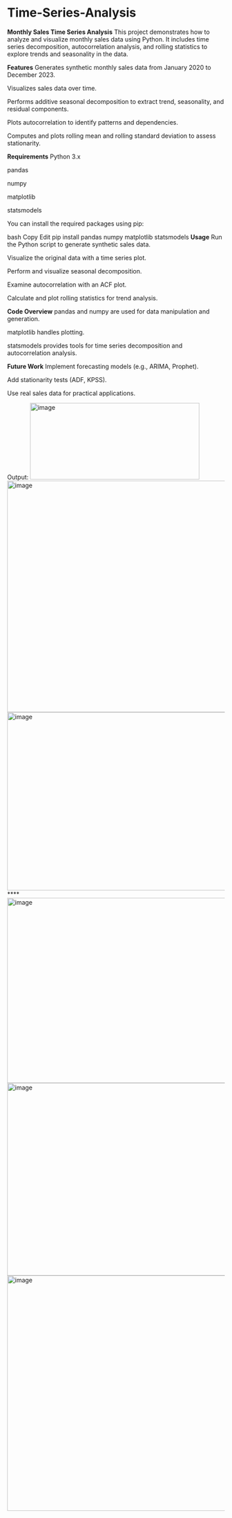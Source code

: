 # Time-Series-Analysis

**Monthly Sales Time Series Analysis**
This project demonstrates how to analyze and visualize monthly sales data using Python. It includes time series decomposition, autocorrelation analysis, and rolling statistics to explore trends and seasonality in the data.

**Features**
Generates synthetic monthly sales data from January 2020 to December 2023.

Visualizes sales data over time.

Performs additive seasonal decomposition to extract trend, seasonality, and residual components.

Plots autocorrelation to identify patterns and dependencies.

Computes and plots rolling mean and rolling standard deviation to assess stationarity.

**Requirements**
Python 3.x

pandas

numpy

matplotlib

statsmodels

You can install the required packages using pip:

bash
Copy
Edit
pip install pandas numpy matplotlib statsmodels
**Usage**
Run the Python script to generate synthetic sales data.

Visualize the original data with a time series plot.

Perform and visualize seasonal decomposition.

Examine autocorrelation with an ACF plot.

Calculate and plot rolling statistics for trend analysis.

**Code Overview**
pandas and numpy are used for data manipulation and generation.

matplotlib handles plotting.

statsmodels provides tools for time series decomposition and autocorrelation analysis.

**Future Work**
Implement forecasting models (e.g., ARIMA, Prophet).

Add stationarity tests (ADF, KPSS).

Use real sales data for practical applications.


Output:
<img width="392" height="177" alt="image" src="https://github.com/user-attachments/assets/5919060e-0e6e-4f35-8e42-e3607759e596" />
<img width="1046" height="535" alt="image" src="https://github.com/user-attachments/assets/339a3a5a-8267-42a3-93db-41a3043b18f6" />
<img width="1082" height="412" alt="image" src="https://github.com/user-attachments/assets/9c25c6ae-e595-4156-9aa8-58cb0fba1c86" />
****<img width="1142" height="428" alt="image" src="https://github.com/user-attachments/assets/97a99492-e068-4ebb-8312-f38f8183ed7d" />
<img width="599" height="445" alt="image" src="https://github.com/user-attachments/assets/6dadede2-af31-41a3-98dd-594373327ee7" />
<img width="1076" height="544" alt="image" src="https://github.com/user-attachments/assets/cfd82b2c-267d-4633-9491-347d53c2d69a" />





